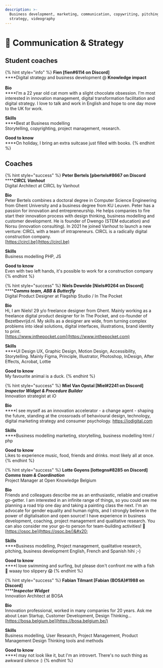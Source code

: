 ```yaml
---
description: >-
  Business development, marketing, communication, copywriting, pitching,
  strategy, videography
---
```


# 🦄 Communication & Strategy

## Student coaches

{% hint style="info" %}
**Fien \[fien#6114 on Discord]**\
****Digital strategy and business development @ **Knowledge impact**\
\
**Bio**\
****I'm a 22 year old cat mom with a slight chocolate obsession. I'm most interested in innovation management, digital transformation facilitation and digital strategy. I love to talk and work in English and hope to one day move to the UK for work.

**Skills**\
****Best at Business modelling\
Storytelling, copyrighting, project management, research.

**Good to know**\
****On holiday, I bring an extra suitcase just filled with books.
{% endhint %}

## Coaches

{% hint style="success" %}
**Peter Bertels \[pbertels#8667 on Discord**\
****_**CIRCL Vanhout**_\
Digital Architect at CIRCL by Vanhout

**Bio**\
Peter Bertels combines a doctoral degree in Computer Science Engineering from Ghent University and a business degree from KU Leuven. Peter has a passion for innovation and entrepreneurship. He helps companies to fire start their innovation process with design thinking, business modelling and customer development. He is founder of Dwengo (STEM education) and Norsu (innovation consulting). In 2021 he joined Vanhout to launch a new venture: CIRCL with a team of intrapreneurs. CIRCL is a radically digital construction company.\
[https://circl.be](https://circl.be)

**Skills**\
Business modelling PHP, JS

**Good to know**\
Even with two left hands, it's possible to work for a construction company
{% endhint %}

{% hint style="success" %}
**Niels Dewelde \[Niels#0264 on Discord]**\
****_**Comms team, ABB & Butterfly**_\
Digital Product Designer at Flagship Studio / In The Pocket

**Bio**\
Hi, I am Niels! 29 y/o freelance designer from Ghent. Mainly working as a freelance digital product designer for In The Pocket, and co-founder of Bezetbevrijd.nl. My skills as a designer are wide, from turning complex problems into ideal solutions, digital interfaces, illustrations, brand identity to print.\
[https://www.inthepocket.com](https://www.inthepocket.com)

**Skills**\
****UI Design UX, Graphic Design, Motion Design, Accessibility, Storytelling. Mainly Figma, Principle, Illustrator, Photoshop, InDesign, After Effects, Acrobat, Lottie

**Good to know**\
My favourite animal is a duck.
{% endhint %}

{% hint style="success" %}
**Miel Van Opstal \[Miel#2241 on Discord]**\
_**Inspector Widget & Procedure Builder**_\
Innovation strategist at iO

**Bio**\
****I see myself as an innovation accelerator - a change agent - shaping the future, standing at the crossroads of behavioural design, technology, digital marketing strategy and consumer psychology. https://iodigital.com

**Skills**\
****Business modelling marketing, storytelling, business modelling html / php

**Good to know**\
Likes to experience music, food, friends and drinks. most likely all at once.
{% endhint %}

{% hint style="success" %}
**Lotte Goyens \[lottegns#8285 on Discord]**\
_**Comms team & Coordination**_\
Project Manager at Open Knowledge Belgium

**Bio**\
Friends and colleagues describe me as an enthusiastic, reliable and creative go-getter. I am interested in an infinite range of things, so you could see me planning a road trip one day and taking a painting class the next. I'm an advocate for gender equality and human rights, and I strongly believe in the power of digitalisation and open source! I have experience in business development, coaching, project management and qualitative research. You can also consider me your go-to person for team-building activities! 🕺\
[https://osoc.be](https://osoc.be/)&#x20;

**Skills**\
****Business modelling, Project management, qualitative research, pitching, business development English, French and Spanish hihi ;-)

**Good to know**\
****I love swimming and surfing, but please don't confront me with a fish 🐠 waaay too slippery 😱
{% endhint %}

{% hint style="success" %}
**Fabian Tilmant \[Fabian (BOSA)#1988 on Discord]**\
****_**Inspector Widget**_\
Innovation Architect at BOSA

**Bio**\
Innovation professional, worked in many companies for 20 years. Ask me about Lean Startup, Customer Development, Design Thinking...\
[https://bosa.belgium.be](https://bosa.belgium.be/)

**Skills**\
Business modelling, User Research, Project Management, Product Management Design Thinking tools and methods

**Good to know**\
****I may not look like it, but I'm an introvert. There's no such thing as awkward silence :)
{% endhint %}
